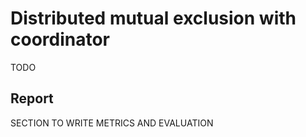 # Distributed mutual exclusion with coordinator

TODO

## Report

SECTION TO WRITE METRICS AND EVALUATION
